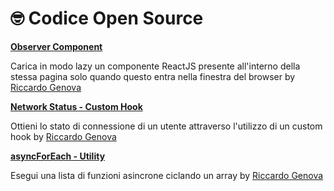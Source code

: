 # 🤓 Codice Open Source

**[Observer Component](https://gist.github.com/riccardogenova-bitrocketdev/9096a3fd619ef9e658500b0dc6c319a8)**

Carica in modo lazy un componente ReactJS presente all'interno della stessa pagina solo quando questo entra nella finestra del browser by [Riccardo Genova](https://github.com/riccardogenova-bitrocketdev)

**[Network Status - Custom Hook](https://gist.github.com/riccardogenova-bitrocketdev/9096a3fd619ef9e658500b0dc6c319a8)**

Ottieni lo stato di connessione di un utente attraverso l'utilizzo di un custom hook by [Riccardo Genova](https://github.com/riccardogenova-bitrocketdev)

**[asyncForEach - Utility](https://gist.github.com/riccardogenova-bitrocketdev/05c0ff73e4e8d50c71bf4db3a9bffe2c)**

Esegui una lista di funzioni asincrone ciclando un array by [Riccardo Genova](https://github.com/riccardogenova-bitrocketdev)
